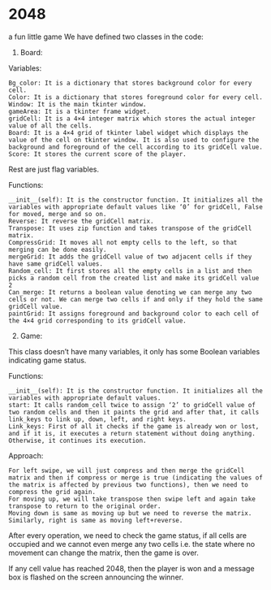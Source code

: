 # 2048
a fun little game
We have defined two classes in the code:

1. Board:

Variables:

    Bg_color: It is a dictionary that stores background color for every cell.
    Color: It is a dictionary that stores foreground color for every cell.
    Window: It is the main tkinter window.
    gameArea: It is a tkinter frame widget.
    gridCell: It is a 4×4 integer matrix which stores the actual integer value of all the cells.
    Board: It is a 4×4 grid of tkinter label widget which displays the value of the cell on tkinter window. It is also used to configure the background and foreground of the cell according to its gridCell value.
    Score: It stores the current score of the player.

Rest are just flag variables.

Functions:

    __init__(self): It is the constructor function. It initializes all the variables with appropriate default values like ‘0’ for gridCell, False for moved, merge and so on.
    Reverse: It reverse the gridCell matrix.
    Transpose: It uses zip function and takes transpose of the gridCell matrix.
    CompressGrid: It moves all not empty cells to the left, so that merging can be done easily.
    mergeGrid: It adds the gridCell value of two adjacent cells if they have same gridCell values.
    Random_cell: It first stores all the empty cells in a list and then picks a random cell from the created list and make its gridCell value 2
    Can_merge: It returns a boolean value denoting we can merge any two cells or not. We can merge two cells if and only if they hold the same gridCell value.
    paintGrid: It assigns foreground and background color to each cell of the 4×4 grid corresponding to its gridCell value.

2. Game:

This class doesn’t have many variables, it only has some Boolean variables indicating game status.

Functions:

    __init__(self): It is the constructor function. It initializes all the variables with appropriate default values.
    start: It calls random_cell twice to assign ‘2’ to gridCell value of two random cells and then it paints the grid and after that, it calls link_keys to link up, down, left, and right keys.
    Link_keys: First of all it checks if the game is already won or lost, and if it is, it executes a return statement without doing anything. Otherwise, it continues its execution.

Approach:

    For left swipe, we will just compress and then merge the gridCell matrix and then if compress or merge is true (indicating the values of the matrix is affected by previous two functions), then we need to compress the grid again.
    For moving up, we will take transpose then swipe left and again take transpose to return to the original order.
    Moving down is same as moving up but we need to reverse the matrix.
    Similarly, right is same as moving left+reverse.

After every operation, we need to check the game status, if all cells are occupied and we cannot even merge any two cells i.e. the state where no movement can change the matrix, then the game is over.

If any cell value has reached 2048, then the player is won and a message box is flashed on the screen announcing the winner.
